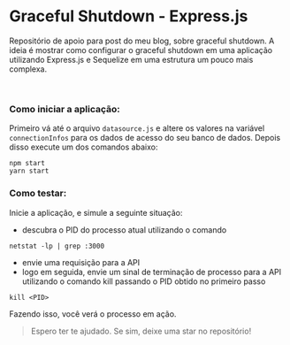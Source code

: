 # Graceful Shutdown - Express.js
Repositório de apoio para post do meu blog, sobre graceful shutdown. A ideia é mostrar como configurar o graceful shutdown em uma aplicação utilizando Express.js e Sequelize em uma estrutura um pouco mais complexa.

<br>

### **Como iniciar a aplicação:**
Primeiro vá até o arquivo `datasource.js` e altere os valores na variável `connectionInfos` para os dados de acesso do seu banco de dados. Depois disso execute um dos comandos abaixo:

```
npm start
yarn start
```

### **Como testar:**

Inicie a aplicação, e simule a seguinte situação:
- descubra o PID do processo atual utilizando o comando
```
netstat -lp | grep :3000
```
- envie uma requisição para a API
- logo em seguida, envie um sinal de terminação de processo para a API utilizando o comando kill passando o PID obtido no primeiro passo
```
kill <PID>
```

Fazendo isso, você verá o processo em ação.


> Espero ter te ajudado. Se sim, deixe uma star no repositório!